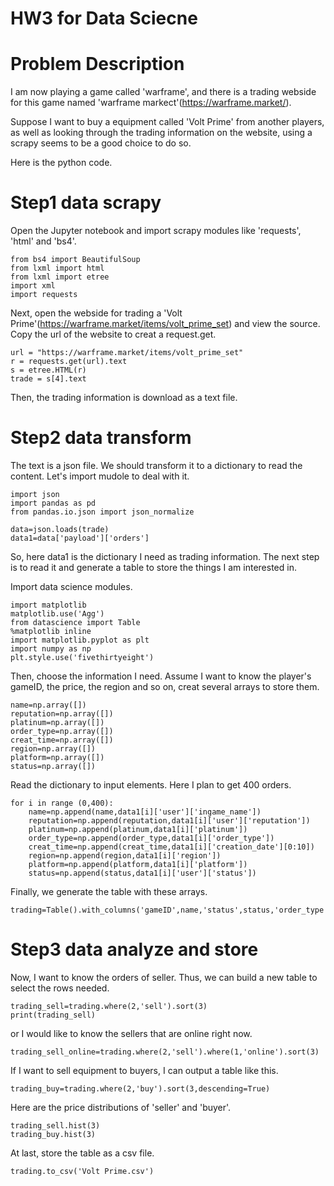 # HW3 for Data Sciecne

# Problem Description
I am now playing a game called 'warframe', and there is a trading webside for this game named 'warframe markect'(https://warframe.market/).

Suppose I want to buy a equipment called 'Volt Prime' from another players, as well as looking through the trading information on the website, using a scrapy seems to be a good choice to do so.

Here is the python code.

# Step1 data scrapy

Open the Jupyter notebook and import scrapy modules like 'requests', 'html' and 'bs4'.
```pythonscript
from bs4 import BeautifulSoup
from lxml import html
from lxml import etree
import xml
import requests
```

Next, open the webside for trading a 'Volt Prime'(https://warframe.market/items/volt_prime_set) and 
view the source. Copy the url of the website to creat a request.get.

```pythonscript
url = "https://warframe.market/items/volt_prime_set"
r = requests.get(url).text
s = etree.HTML(r)
trade = s[4].text
```
Then, the trading information is download as a text file.

# Step2 data transform

The text is a json file. We should transform it to a dictionary to read the content. Let's import mudole to deal with it.

```pythonscript   
import json
import pandas as pd
from pandas.io.json import json_normalize
```

```pythonscript
data=json.loads(trade)
data1=data['payload']['orders']
```
So, here data1 is the dictionary I need as trading information. The next step is to read it and generate a table to store the things I am interested in.

Import data science modules.
```pythonscript
import matplotlib
matplotlib.use('Agg')
from datascience import Table
%matplotlib inline
import matplotlib.pyplot as plt
import numpy as np
plt.style.use('fivethirtyeight')
```
Then, choose the information I need. Assume I want to know the player's gameID, the price, the region and so on, creat several arrays to store them.

```pythonscript
name=np.array([])
reputation=np.array([])
platinum=np.array([])
order_type=np.array([])
creat_time=np.array([])
region=np.array([])
platform=np.array([])
status=np.array([])
```
Read the dictionary to input elements. Here I plan to get 400 orders.
```pythonscript
for i in range (0,400):
    name=np.append(name,data1[i]['user']['ingame_name'])
    reputation=np.append(reputation,data1[i]['user']['reputation'])
    platinum=np.append(platinum,data1[i]['platinum'])
    order_type=np.append(order_type,data1[i]['order_type'])
    creat_time=np.append(creat_time,data1[i]['creation_date'][0:10])
    region=np.append(region,data1[i]['region'])
    platform=np.append(platform,data1[i]['platform'])
    status=np.append(status,data1[i]['user']['status'])
```
Finally, we generate the table with these arrays.
```pythonscript
trading=Table().with_columns('gameID',name,'status',status,'order_type',order_type,'platinum',platinum,'region',region,'reputation',reputation,'creat_time',creat_time)

```

# Step3 data analyze and store

Now, I want to know the orders of seller. Thus, we can build a new table to select the rows needed. 
```pythonscript
trading_sell=trading.where(2,'sell').sort(3)
print(trading_sell)
```
or I would like to know the sellers that are online right now.

```pythonscript
trading_sell_online=trading.where(2,'sell').where(1,'online').sort(3)
```


If I want to sell equipment to buyers, I can output a table like this.
```pythonscript
trading_buy=trading.where(2,'buy').sort(3,descending=True)
```
Here are the price distributions of 'seller' and 'buyer'.
```pythonscript
trading_sell.hist(3)
trading_buy.hist(3)
```

At last, store the table as a csv file.

```pythonscript
trading.to_csv('Volt Prime.csv')
```
